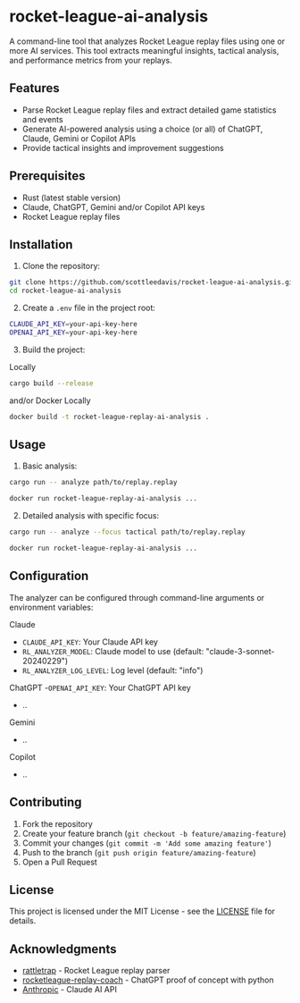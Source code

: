 # rocket-league-ai-analysis

A command-line tool that analyzes Rocket League replay files using one or more AI services. This tool extracts meaningful insights, tactical analysis, and performance metrics from your replays.

## Features

- Parse Rocket League replay files and extract detailed game statistics and events
- Generate AI-powered analysis using a choice (or all) of ChatGPT, Claude, Gemini or Copilot APIs
- Provide tactical insights and improvement suggestions

## Prerequisites

- Rust (latest stable version)
- Claude, ChatGPT, Gemini and/or Copilot API keys
- Rocket League replay files

## Installation

1. Clone the repository:
```bash
git clone https://github.com/scottleedavis/rocket-league-ai-analysis.git
cd rocket-league-ai-analysis
```

2. Create a `.env` file in the project root:
```bash
CLAUDE_API_KEY=your-api-key-here
OPENAI_API_KEY=your-api-key-here
```

3. Build the project:

Locally
```bash
cargo build --release
```
and/or Docker
Locally
```bash
docker build -t rocket-league-replay-ai-analysis .
```

## Usage

1. Basic analysis:
```bash
cargo run -- analyze path/to/replay.replay
```
```bash
docker run rocket-league-replay-ai-analysis ...
```

2. Detailed analysis with specific focus:
```bash
cargo run -- analyze --focus tactical path/to/replay.replay
```
```bash
docker run rocket-league-replay-ai-analysis ...
```
## Configuration

The analyzer can be configured through command-line arguments or environment variables:

Claude
- `CLAUDE_API_KEY`: Your Claude API key
- `RL_ANALYZER_MODEL`: Claude model to use (default: "claude-3-sonnet-20240229")
- `RL_ANALYZER_LOG_LEVEL`: Log level (default: "info")

ChatGPT
-`OPENAI_API_KEY`: Your ChatGPT API key 
- ..

Gemini
- ..

Copilot
- ..


## Contributing

1. Fork the repository
2. Create your feature branch (`git checkout -b feature/amazing-feature`)
3. Commit your changes (`git commit -m 'Add some amazing feature'`)
4. Push to the branch (`git push origin feature/amazing-feature`)
5. Open a Pull Request

## License

This project is licensed under the MIT License - see the [LICENSE](LICENSE) file for details.

## Acknowledgments

- [rattletrap](https://github.com/tfausak/rattletrap) - Rocket League replay parser
- [rocketleague-replay-coach](https://github.com/scottleedavis/rocketleague-replay-coach) - ChatGPT proof of concept with python
- [Anthropic](https://anthropic.com) - Claude AI API